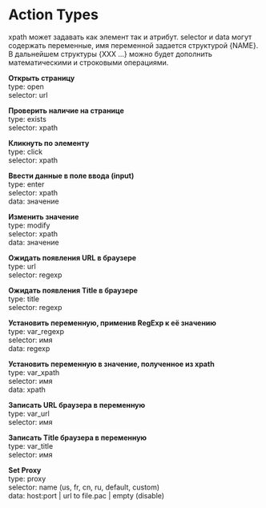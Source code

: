 Action Types
============

xpath может задавать как элемент так и атрибут.
selector и data могут содержать переменные, имя переменной задается структурой {NAME}.
В дальнейшем структуры {XXX ...} можно будет дополнить математическими и строковыми операциями.

**Открыть страницу**  
type: open  
selector: url  

**Проверить наличие на странице**  
type: exists  
selector: xpath  

**Кликнуть по элементу**  
type: click  
selector: xpath  

**Ввести данные в поле ввода (input)**  
type: enter  
selector: xpath  
data: значение  

**Изменить значение**  
type: modify  
selector: xpath  
data: значение  

**Ожидать появления URL в браузере**  
type: url  
selector: regexp  

**Ожидать появления Title в браузере**  
type: title  
selector: regexp  

**Установить переменную, применив RegExp к её значению**  
type: var_regexp  
selector: имя  
data: regexp  

**Установить переменную в значение, полученное из xpath**  
type: var_xpath  
selector: имя  
data: xpath  

**Записать URL браузера в переменную**  
type: var_url  
selector: имя  

**Записать Title браузера в переменную**  
type: var_title  
selector: имя  

**Set Proxy**  
type: proxy  
selector: name (us, fr, cn, ru, default, custom)  
data: host:port | url to file.pac | empty (disable)  
